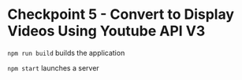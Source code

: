 # Checkpoint 5 - Convert to Display Videos Using Youtube API V3

`npm run build` builds the application

`npm start` launches a server
